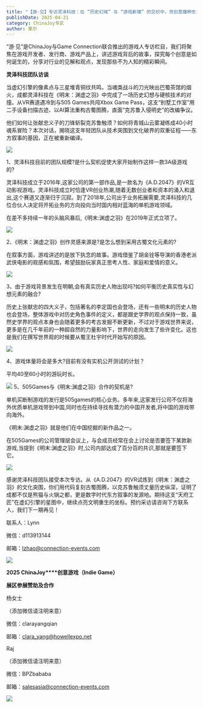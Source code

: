 ```yaml
---
title: "【游·见】专访灵泽科技：在 “历史幻域” 与 “游戏新境” 的交织中，凭创意播种东方文化游戏梦"
publishDate: 2025-04-21
category: ChinaJoy专区
author: 莱尔
---
```


“游·见”是ChinaJoy与Game Connection联合推出的游戏人专访栏目，我们将聚焦在游戏开发者、发行商、游戏产品上，讲述游戏背后的故事，探究每个创意是如何诞生的，分享对行业的见解和观点，发现那些不为人知的精彩瞬间。

**灵泽科技团队访谈**

当虚幻引擎的像素点与三星堆青铜纹共鸣，当魂类战斗的刀光映出巴蜀茶馆的烟火，成都灵泽科技在《明末：渊虚之羽》中完成了一场历史幻想与硬核技术的对撞。从VR赛道遇冷到与505 Games共闯Xbox Game Pass，这支“别墅工作室”用二手设备扫描古迹、以AI算法重构古蜀图腾，直面“克苏鲁入侵明史”的改编争议。

他们如何让张献忠义子的刀锋斩裂克苏鲁触须？如何将青城山云雾凝练成40小时魂系冒险？本次对话，揭晓这支年轻团队从技术突围到文化破界的双重征程——东方叙事的基因，正在被重新编译。

![](https://ec-net-1251389766.cos.ap-shanghai.myqcloud.com/wp-content/uploads/2025/04/20250421175916862.jpeg)

1、灵泽科技目前的团队规模?是什么契机促使大家开始制作这样一款3A级游戏的? 

灵泽科技成立于2016年,这家公司的第一部作品,是一款名为《A.D.2047》的VR互动影视游戏。灵泽科技成立时恰逢VR创业热潮,随着无数创业者和资本的涌入和退出,这个赛道又逐渐归于沉寂。到了2018年,公司出于业务拓展需要,灵泽科技的几位合伙人决定将开拓业务的方向投向当时国内相对蓝海的单机游戏领域。 

在差不多持续一年的头脑风暴后,《明末:渊虚之羽》在2019年正式立项了。 

![](https://ec-net-1251389766.cos.ap-shanghai.myqcloud.com/wp-content/uploads/2025/04/20250421175917895.jpg)

2、《明末：渊虚之羽》创作灵感来源是?是怎么想到采用古蜀文化元素的? 

在叙事方面，游戏讲述的是放下执念的故事。游戏借鉴了胡金铨等导演的香港老派武侠电影的观感和氛围，希望鼓励玩家真正思考人性、家庭和爱情的意义。 

![](https://ec-net-1251389766.cos.ap-shanghai.myqcloud.com/wp-content/uploads/2025/04/20250421175918808.jpg)

3、由于游戏背景发生在明朝,会有真实历史人物出现吗?如何平衡历史真实性与幻想元素的融合? 

历史上张献忠的四大义子，包括著名的李定国也会登场，还有一些明末的历史人物也会登场，整体游戏中对历史角色事件的定义，都是跟史学界的观点保持一致，虽然史学界的观点本身也会随着更多的考古发掘不断更新，不过对于游戏世界来说，更多是在几千年前的一种超自然的力量影响下，世界的走向发生了些许变化。这也是我们在撰写世界观的时候要从蜀王杜宇时代开始写的原因。 

![](https://ec-net-1251389766.cos.ap-shanghai.myqcloud.com/wp-content/uploads/2025/04/20250421175919946.jpg)

4、游戏体量将会是多大?目前有没有实机公开测试的计划？ 

平均40至60小时的游玩时长。 

![](blob:https://www.easecation.net/ebdd06a9-fef5-4980-890c-adaa92aabbd1) 5、505Games与《明末:渊虚之羽》合作的契机是? 

单机买断制游戏的发行是505games的核心业务。多年来,这家发行公司不仅将海外优质单机游戏带到中国,同时也在持续寻找有潜力的中国开发者,将中国的游戏带向海外。 

《明末:渊虚之羽》就是他们在中国挖掘的新作品之一。 

在505Games的公司管理层会议上，与会成员经常在会上讨论是否要签下某款新游戏,当提到《明末:渊虚之羽》时,公司内部达成了百分百的共识,那就是要签下它。 

![](https://ec-net-1251389766.cos.ap-shanghai.myqcloud.com/wp-content/uploads/2025/04/20250421175920396.jpg)

感谢灵泽科技团队接受本次专访。从《A.D.2047》的VR试炼到《明末：渊虚之羽》的文化突围，你们用代码复刻古蜀图腾，以克苏鲁触须丈量历史纵深，证明了成都不仅是熊猫与火锅之都，更是数字时代东方叙事的发源地。期待这支“天府工匠”在虚幻引擎的星图中，继续点亮文明重生的坐标。预约采访请咨询下方联系人，我们下一期再见！

联系人：Lynn

微信：d113913144

邮箱：[lzhao@connection-events.com](mailto:lzhao@connection-events.com)

![](https://ec-net-1251389766.cos.ap-shanghai.myqcloud.com/wp-content/uploads/2025/04/20250421180014346.png)

**2025 ChinaJoy****创意游戏（Indie Game）**

**展区参展赞助及合作**

杨女士

（添加微信请注明来意）

微信：clarayangqian

邮箱：[clara\_yang@howellexpo.net](mailto:clara_yang@howellexpo.net)

Raj

（添加微信请注明来意）

微信：BPZbababa

邮箱：salesasia@connection-events.com

![](https://ec-net-1251389766.cos.ap-shanghai.myqcloud.com/wp-content/uploads/2025/04/20250421180010932.png)
